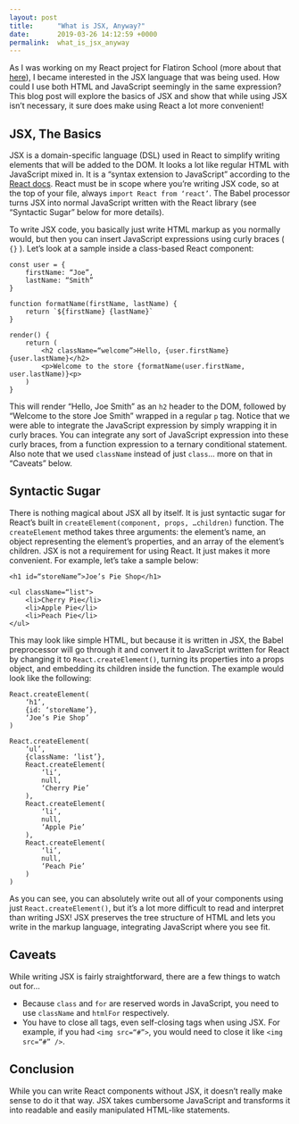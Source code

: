```yaml
---
layout: post
title:      "What is JSX, Anyway?"
date:       2019-03-26 14:12:59 +0000
permalink:  what_is_jsx_anyway
---
```



As I was working on my React project for Flatiron School (more about that [here](http://andrewnikonchuk.com/fleddit-_a_react_redux_application_with_a_rails_back_end)), I became interested in the JSX language that was being used. How could I use both HTML and JavaScript seemingly in the same expression? This blog post will explore the basics of JSX and show that while using JSX isn’t necessary, it sure does make using React a lot more convenient!

## JSX, The Basics

JSX is a domain-specific language (DSL) used in React to simplify writing elements that will be added to the DOM. It looks a lot like regular HTML with JavaScript mixed in. It is a “syntax extension to JavaScript” according to the [React docs](https://reactjs.org/docs/introducing-jsx.html). React must be in scope where you’re writing JSX code, so at the top of your file, always `import React from ‘react’`. The Babel processor turns JSX into normal JavaScript written with the React library (see “Syntactic Sugar” below for more details). 

To write JSX code, you basically just write HTML markup as you normally would, but then you can insert JavaScript expressions using curly braces ( `{}` ). Let’s look at a sample inside a class-based React component:

```
const user = {
	firstName: “Joe”,
	lastName: “Smith”
}

function formatName(firstName, lastName) {
	return `${firstName} {lastName}`
}

render() {
	return (
		<h2 className=“welcome”>Hello, {user.firstName} {user.lastName}</h2>
		<p>Welcome to the store {formatName(user.firstName, user.lastName)}<p>
	)
}
```

This will render “Hello, Joe Smith” as an `h2` header to the DOM, followed by “Welcome to the store Joe Smith” wrapped in a regular `p` tag. Notice that we were able to integrate the JavaScript expression by simply wrapping it in curly braces. You can integrate any sort of JavaScript expression into these curly braces, from a function expression to a ternary conditional statement. Also note that we used `className` instead of just `class`… more on that in “Caveats” below. 

## Syntactic Sugar

There is nothing magical about JSX all by itself. It is just syntactic sugar for React’s built in `createElement(component, props, …children)` function. The `createElement` method takes three arguments: the element’s name, an object representing the element’s properties, and an array of the element’s children. JSX is not a requirement for using React. It just makes it more convenient. For example, let’s take a sample below:

```
<h1 id=“storeName”>Joe’s Pie Shop</h1>

<ul className=“list">
	<li>Cherry Pie</li>
	<li>Apple Pie</li>
	<li>Peach Pie</li>
</ul>
```

This may look like simple HTML, but because it is written in JSX, the Babel preprocessor will go through it and convert it to JavaScript written for React by changing it to `React.createElement()`, turning its properties into a props object, and embedding its children inside the function. The example would look like the following:

```
React.createElement(
	‘h1’, 
	{id: ‘storeName’},
	‘Joe’s Pie Shop’
)

React.createElement(
	‘ul’,
	{className: ‘list’},
	React.createElement(
		‘li’, 
		null, 
		‘Cherry Pie’
	),
	React.createElement(
		‘li’, 
		null, 
		‘Apple Pie’
	),
	React.createElement(
		‘li’, 
		null, 
		‘Peach Pie’
	)
)
```

As you can see, you can absolutely write out all of your components using just `React.createElement()`, but it’s a lot more difficult to read and interpret than writing JSX! JSX preserves the tree structure of HTML and lets you write in the markup language, integrating JavaScript where you see fit.

## Caveats

While writing JSX is fairly straightforward, there are a few things to watch out for…
* Because `class` and `for` are reserved words in JavaScript, you need to use `className` and `htmlFor` respectively.
* You have to close all tags, even self-closing tags when using JSX. For example, if you had `<img src=“#”>`, you would need to close it like `<img src=“#” />`.

## Conclusion

While you can write React components without JSX, it doesn’t really make sense to do it that way. JSX takes cumbersome JavaScript and transforms it into readable and easily manipulated HTML-like statements. 
